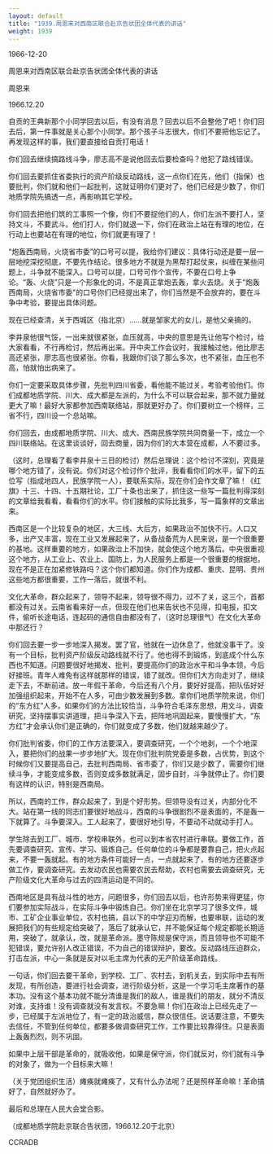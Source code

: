 ```yaml
---
layout: default
title: "1939.周恩来对西南区联合赴京告状团全体代表的讲话"
weight: 1939
---
```


1966-12-20

周恩来对西南区联合赴京告状团全体代表的讲话

周恩来

1966.12.20

自贡的王典新那个小同学回去以后，有没有消息？回去以后不会整他了吧！你们回去后，第一件事就是关心那个小同学。那个孩子斗志很大，你们不要把他忘记了。再发现这样的事，我们要直接给自贡打电话！

你们回去继续搞路线斗争，廖志高不是说他回去后要检查吗？他犯了路线错误。

你们回去要抓住省委执行的资产阶级反动路线，这一点你们在先，他们（指保）也要批判，你们就和他们一起批判，这就证明你们更对了，他们已经是少数了，你们地质学院先搞透一点，再影响其它学校。

你们回去把他们筑的工事照一个像，你们不要捉他们的人，你们左派不要打人，坚持文斗，不要武斗。他们打人，你们就退一下，你们在政治上站在有理的地位，在行动上也要站在有理的地位，你们就更有理了！

“炮轰西南局，火烧省市委”的口号可以提，我给你们建议：具体行动还是要一层一层地挖深挖彻底，不要先作结论。很多地方不就是为黑帮打起仗来，纠缠在某些问题上，斗争就不能深入。口号可以提，口号可作个宣传，不要在口号上争论。“轰、火烧”只是一个形象化的词，不是真正拿炮去轰，拿火去烧。关于“炮轰西南局，火烧省市委"的口号你们已经提出来了，你们当然是不会放弃的，要在斗争中考验，要提出具体问题。

现在已经查清，关于西城区（指北京）……就是邹家尤的女儿，是他父亲搞的。

李井泉他很气馁，一出来就很紧张，血压就高，中央的意思是先让他写个检讨，给大家看看，不行再检讨，然后再出来。开中央工作会议时，我接触过他，他比廖志高还紧张，廖志高也很紧张。你看，我跟你们谈了那么多次，也不紧张，血压也不高，怕就怕出病来了。

你们一定要采取具体步骤，先批判四川省委，看他能不能过关，考验考验他们。你们成都地质学院、川大、成大都是左派的，为什么不可以联合起来，那不就力量就更大了嘛！最好大家都参加西南联络站，那就更好办了。你们要树立一个榜样，三省不行，四川设一个总站嘛。

你们回去，由成都地质学院、川大、成大、西南民族学院共同商量一下，成立一个四川联络站。在这里谈谈好，回去商量，因为你们的大本营在成都，人不要过多。

（这时，总理看了看李井泉十三日的检讨）然后总理说：这个检讨不深刻，究竟是哪个地方错了，没有说。你们对这个检讨作个批评，我看看你们的水平，留下的五位写（指成地四人，民族学院一人），要联系实际，现在你们会作文章了嘛！《红旗》十三、十四、十五期社论，工厂十条也出来了，抓住这一些写一篇批判得深刻的文章给我看看，看看你们的水平。你们接触的实际比我多，写一篇象样的文章出来。

西南区是一个比较复杂的地区，大三线、大后方，如果政治不加快不行。人口又多，出产又丰富，现在工业又发展起来了，从备战备荒为人民来说，是一个很重要的基地。这样重要的地方，如果政治上不加快，就会使这个地方落后。中央很重视这个地方，从工业上、农业上、国防上，为人民服务上都是一个很重要的根据地，现在不是正在加紧修铁路吗？这个你们都知道。你们作为成都、重庆、昆明、贵州这些地方都很重要，工作一落后，就很不利。

文化大革命，群众起来了，领导不起来，领导很不得力，过不了关，这三个，首都都没有过关。云南省看来好一点，但现在他们也来告状也不见得，扣电报，扣文件，偷听长途电话，连起码的通信自由都没有了，（这时总理很气）在文化大革命中那还行？

你们回去要一步一步地深入揭发。罢了官，他就在一边休息了，他就没事干了。没有一个目标，批判资产阶级反动路线就不行了。他也得不到锻炼，到底成个什么东西也不知道。问题要很好地揭发、批判，要提高你们的政治水平和斗争本领，今后好接班。青年人难免有这样就那样的错误，错了就改。但你们大方向走对了，继续走下去，不断前进。放一年假干革命，今后还有八个月，要好好提高，把队伍好好加强组织起来，开始不在人多，可由少数发展到多数。拿你们地质学院来说，你们的“东方红”人多，如果你们的方法比较恰当，斗争符合毛泽东思想，用文斗，调查研究，坚持摆事实讲道理，把斗争深入下去，把阵地巩固起来，要慢慢扩大，“东方红”才会承认你们是正确的，你们就变成了多数，他们就越来越少了。

你们批判省委，你们的工作方法要深入，要调查研究，一个个地剥，一个个地深入，要把你们的战果一步步地扩大。现在你们批判院党委是多数，占优势，到这个时候你们又要提高自己，去批判西南局、省市委了，你们又是少数了，需要你们继续斗争，才能变成多数，否则变成多数就满足，固步自封，斗争就停止了。你们要有这样的认识，特别是西南局。

所以，西南的工作，群众起来了，到是个好形势。但领导没有过关，内部分化不大。站在第一线的同志们要很好地战斗，西南的斗争很剧烈不是表面的，不是轰一下就算了。斗争要深入。工人起来了，要很好地引导，不要动不动就动手打人。

学生除去到工厂、城市、学校串联外，也可以到本省农村进行串联。要做工作，首先要调查研究、宣传、学习、锻炼自己。任何单位的斗争都是要靠自己，把火点起来，不要一轰就起。有的地方条件可能好一点，一点就起来了，有的地方还要逐步做工作，要调查研究。去发动农民也需要农民去帮助，农村也需要去调查研究，无产阶级文化大革命与过去的四清运动是不同的。

西南地区是具有战斗性的地方，问题很多，你们回去以后，也许形势来得更猛，你们要参加实际战斗，在实际斗争中锻炼自己。你们坐在北京学习了很多文件，城市、工矿企业事业单位，农村也搞，县以下的中学迎刃而解，也要串联，运动的发展把我们的有些规定给突破了，落后了就承认它，并不能保证每个规定都能长期适用，突破了，就承认，改，就是革命派。墨守陈规是保守派，而且领导也不可能不犯错误，要允许别人改正错误，不为自己的错误辩护，要改。反动路线压迫群众，打击左派，中心一条就是反对以毛主席为代表的无产阶级革命路线。

一句话，你们回去要干革命，到学校、工厂、农村去，到机关去，到实际中去有所发现，有所创造，要进行社会调查，进行阶级分析，这是一个学习毛主席著作的基本功。没有这个基本功就不能分清谁是我们的敌人，谁是我们的朋友，就分不清反对谁，支持谁！没有调查就没有发言权。不要急嘛！你们在政治上已经先走了一步，已经属于左派地位了，有一定的政治威信，群众很信任。说话要注意，不要失去信任，不管到任何单位，都要多做调查研究工作，工作要比较靠得住。只是表面上轰轰烈烈，则不巩固。

如果中上层干部是革命的，就吸收他，如果是保守派，你们就反对，你们就有斗争的对象了，做为一个目标来大嘛！

（关于党团组织生活）瘫痪就瘫痪了，又有什么办法呢？还是照样革命嘛！革命搞好了，自然就好办了。

最后和总理在人民大会堂合影。

（成都地质学院赴京联合告状团，1966.12.20于北京）

CCRADB

